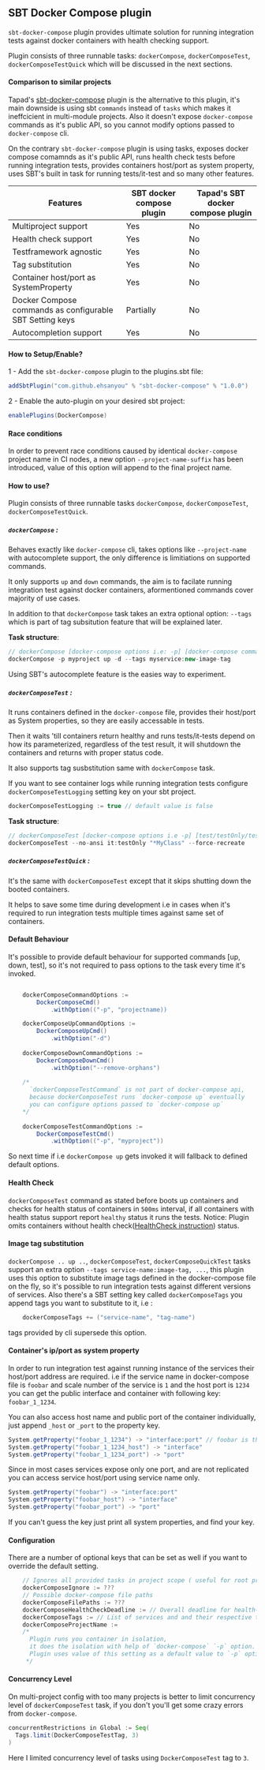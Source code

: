 ## SBT Docker Compose plugin

`sbt-docker-compose` plugin provides ultimate solution for running integration tests against docker containers with health checking support.

Plugin consists of three runnable tasks: `dockerCompose`, `dockerComposeTest`, `dockerComposeTestQuick` which will be discussed in the next sections.

#### Comparison to similar projects

Tapad's [sbt-docker-compose](https://github.com/Tapad/sbt-docker-compose) plugin is the alternative to this plugin, it's main downside is using sbt `commands` instead of `tasks` which makes it ineffcicient in multi-module projects.
Also it doesn't expose `docker-compose` commands as it's public API, so you cannot modify options passed to `docker-compose` cli.

On the contrary `sbt-docker-compose` plugin is using tasks, exposes docker compose comamnds as it's public API, runs health check tests before running integration tests, provides containers host/port as system property, uses SBT's built in task for running tests/it-test and so many other features.

| Features                                                 | SBT docker compose plugin | Tapad's SBT docker compose plugin |
|----------------------------------------------------------|---------------------------|-----------------------------------|
| Multiproject support                                     | Yes                       | No                                |
| Health check support                                     | Yes                       | No                                |
| Testframework agnostic                                   | Yes                       | No                                |
| Tag substitution                                         | Yes                       | No                                |
| Container host/port as SystemProperty                    | Yes                       | No                                |
| Docker Compose commands as configurable SBT Setting keys | Partially                 | No                                |
| Autocompletion support                                   | Yes                       | No                                |

#### How to Setup/Enable?

1 - Add the `sbt-docker-compose` plugin to the plugins.sbt file:
```scala
addSbtPlugin("com.github.ehsanyou" % "sbt-docker-compose" % "1.0.0")
```
2 - Enable the auto-plugin on your desired sbt project:
```scala
enablePlugins(DockerCompose)
```

#### Race conditions

In order to prevent race conditions caused by identical `docker-compose` project name in CI nodes, a new option `--project-name-suffix` has been introduced, value of this option will append to the final project name.

#### How to use?

Plugin consists of three runnable tasks `dockerCompose`, `dockerComposeTest`, `dockerComposeTestQuick`.

##### `dockerCompose` :

Behaves exactly like `docker-compose` cli, takes options like `--project-name` with autocomplete support, the only difference is limitiations on supported commands.

It only supports `up` and `down` commands, the aim is to facilate running integration test against docker containers, aformentioned commands cover majority of use cases.

In addition to that `dockerCompose` task takes an extra optional option: `--tags` which is part of tag subsitution feature that will be explained later.

**Task structure**:
```sbt
// dockerCompose [docker-compose options i.e: -p] [docker-compose commands [up, down]] [docker-compose commands options]
dockerCompose -p myproject up -d --tags myservice:new-image-tag
```
Using SBT's autocomplete feature is the easies way to experiment.

##### `dockerComposeTest` :

It runs containers defined in the `docker-compose` file, provides their host/port as System properties, so they are easily accessable in tests.

Then it waits 'till containers return healthy and runs tests/it-tests depend on how its parameterized, regardless of the test result, it will shutdown the containers and returns with proper status code.

It also supports tag susbstitution same with `dockerCompose` task.

If you want to see container logs while running integration tests configure `dockerComposeTestLogging` setting key on your sbt project.

```sbt
dockerComposeTestLogging := true // default value is false
```

**Task structure**:
```sbt
// dockerComposeTest [docker-compose options i.e -p] [test/testOnly/testQuick/it:test,...] [docker-compose up command options: i.e --force-recreate]
dockerComposeTest --no-ansi it:testOnly "*MyClass" --force-recreate
```

##### `dockerComposeTestQuick` :

It's the same with `dockerComposeTest` except that it skips shutting down the booted containers.

It helps to save some time during development i.e in cases when it's required to run integration tests multiple times against same set of containers.

#### Default Behaviour

It's possible to provide default behaviour for supported commands [up, down, test], so it's not required to pass options to the task every time it's invoked.

```sbt

    dockerComposeCommandOptions :=
        DockerComposeCmd()
            .withOption(("-p", "projectname))

    dockerComposeUpCommandOptions := 
        DockerComposeUpCmd()
            .withOption("-d")
            
    dockerComposeDownCommandOptions := 
        DockerComposeDownCmd()
            .withOption("--remove-orphans")
            
    /* 
      `dockerComposeTestCommand` is not part of docker-compose api,
      because dockerComposeTest runs `docker-compose up` eventually 
      you can configure options passed to `docker-compose up`
    */
    
    dockerComposeTestCommandOptions := 
        DockerComposeTestCmd()
            .withOption(("-p", "myproject"))

```

So next time if i.e `dockerCompose up` gets invoked it will fallback to defined default options.

#### Health Check

`dockerComposeTest` command as stated before boots up containers and checks for health status of containers in `500ms` interval, if all containers with health status support report `healthy` status it runs the tests.
Notice: Plugin omits containers without health check([HealthCheck instruction](https://docs.docker.com/engine/reference/builder/#healthcheck)) status.

#### Image tag substitution

`dockerCompose .. up ..`, `dockerComposeTest`, `dockerComposeQuickTest` tasks support an extra option `--tags service-name:image-tag, ...`, this plugin uses this option to substitute image tags defined in the docker-compose file on the fly, so it's possible to run integration tests against different versions of services.
Also there's a SBT setting key called `dockerComposeTags` you append tags you want to substitute to it, i.e :
```sbt
    dockerComposeTags += ("service-name", "tag-name")
```
tags provided by cli supersede this option.

#### Container's ip/port as system property

In order to run integration test against running instance of the services their host/port address are required.
i.e if the service name in docker-compose file is `foobar` and scale number of the service is `1` and the host port is `1234` you can get the public interface and container with following key:
`foobar_1_1234`.

You can also access host name and public port of the container individually, just append `_host` or `_port` to the property key.

```scala
System.getProperty("foobar_1_1234") -> "interface:port" // foobar is the service name defined in docker-compose file, 1 is scale number and 1234 is host port of the container
System.getProperty("foobar_1_1234_host") -> "interface"
System.getProperty("foobar_1_1234_port") -> "port"
```

Since in most cases services expose only one port, and are not replicated you can access service host/port using service name only.

```scala
System.getProperty("foobar") -> "interface:port"
System.getProperty("foobar_host") -> "interface"
System.getProperty("foobar_port") -> "port"
```

If you can't guess the key just print all system properties, and find your key.


#### Configuration

There are a number of optional keys that can be set as well if you want to override the default setting.
```scala
    // Ignores all provided tasks in project scope ( useful for root projects in multi-project configuration )"
    dockerComposeIgnore := ???
    // Possible docker-compose file paths 
    dockerComposeFilePaths := ???
    dockerComposeHealthCheckDeadline := // Overall deadline for health-checking
    dockerComposeTags := // List of services and and their respective tag you'd like to override, --tags option in cli will supersede tags defined in this setting key.
    dockerComposeProjectName := 
    /* 
      Plugin runs you container in isolation,
      it does the isolation with help of `docker-compose` `-p` option.
      Plugin uses value of this setting as a default value to `-p` option.
     */

``` 

#### Concurrency Level

On multi-project config with too many projects is better to limit concurrency level of `dockerComposeTest` task, if you don't you'll get some crazy errors from `docker-compose`.

```scala
concurrentRestrictions in Global := Seq(
  Tags.limit(DockerComposeTestTag, 3)
)
```

Here I limited concurrency level of tasks using `DockerComposeTest` tag to `3`.

